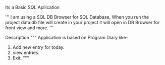 Its a Basic SQL Apllication

''' I am using a SQL DB Browser for SQL Database, When you run the project data.db file will create in your project it will open in DB Browser for front view and more. '''

Description
""" Application is based on Program Diary like-

1) Add new entry for today.
2) view entries.
3) Exit.
 """
